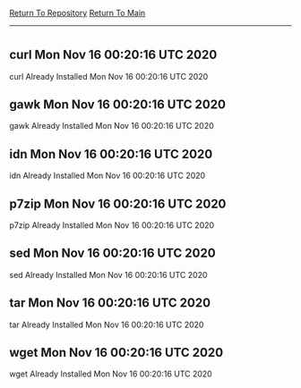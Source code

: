 [Return To Repository](https://github.com/deathbybandaid/piholeparser/)
[Return To Main](https://github.com/deathbybandaid/piholeparser/blob/master/RecentRunLogs/Mainlog.md)
____________________________________
# 
## curl Mon Nov 16 00:20:16 UTC 2020
curl Already Installed Mon Nov 16 00:20:16 UTC 2020
## gawk Mon Nov 16 00:20:16 UTC 2020
gawk Already Installed Mon Nov 16 00:20:16 UTC 2020
## idn Mon Nov 16 00:20:16 UTC 2020
idn Already Installed Mon Nov 16 00:20:16 UTC 2020
## p7zip Mon Nov 16 00:20:16 UTC 2020
p7zip Already Installed Mon Nov 16 00:20:16 UTC 2020
## sed Mon Nov 16 00:20:16 UTC 2020
sed Already Installed Mon Nov 16 00:20:16 UTC 2020
## tar Mon Nov 16 00:20:16 UTC 2020
tar Already Installed Mon Nov 16 00:20:16 UTC 2020
## wget Mon Nov 16 00:20:16 UTC 2020
wget Already Installed Mon Nov 16 00:20:16 UTC 2020
